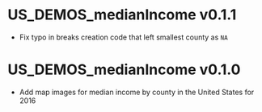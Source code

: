 # US_DEMOS_medianIncome v0.1.1

* Fix typo in breaks creation code that left smallest county as `NA`

# US_DEMOS_medianIncome v0.1.0

* Add map images for median income by county in the United States for 2016
